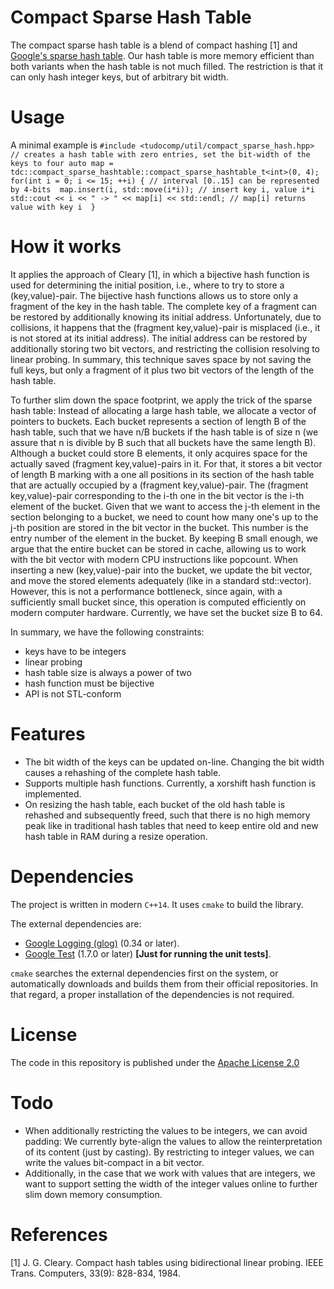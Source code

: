 Compact Sparse Hash Table
========

The compact sparse hash table is a blend of compact hashing [1] and 
[Google's sparse hash table](https://github.com/sparsehash/sparsehash).
Our hash table is more memory efficient than both variants when the hash table is not much filled.
The restriction is that it can only hash integer keys, but of arbitrary bit width.

# Usage

A minimal example is
``
#include <tudocomp/util/compact_sparse_hash.hpp>
// creates a hash table with zero entries, set the bit-width of the keys to four
auto map = tdc::compact_sparse_hashtable::compact_sparse_hashtable_t<int>(0, 4); 
for(int i = 0; i <= 15; ++i) { // interval [0..15] can be represented by 4-bits 
	map.insert(i, std::move(i*i)); // insert key i, value i*i 
	std::cout << i << " -> " << map[i] << std::endl; // map[i] returns value with key i 
} 
``

# How it works

It applies the approach of Cleary [1], in which a bijective hash function is used for 
determining the initial position, i.e., where to try to store a (key,value)-pair.
The bijective hash functions allows us to store only a fragment of the key in the hash table.
The complete key of a fragment can be restored by additionally knowing its initial address.
Unfortunately, due to collisions, it happens that the (fragment key,value)-pair is misplaced (i.e., it is not 
stored at its initial address). 
The initial address can be restored by additionally storing two bit vectors, and restricting the 
collision resolving to linear probing.
In summary, this technique saves space by not saving the full keys, but only a fragment of it plus two bit vectors
of the length of the hash table.

To further slim down the space footprint, we apply the trick of the sparse hash table:
Instead of allocating a large hash table, we allocate a vector of pointers to buckets.
Each bucket represents a section of length B of the hash table, such that we have n/B buckets if the hash table is of size n
(we assure that n is divible by B such that all buckets have the same length B).
Although a bucket could store B elements, it only acquires space for the actually saved (fragment key,value)-pairs in it.
For that, it stores a bit vector of length B marking with a one all positions in its section of the hash table that are actually occupied by a
(fragment key,value)-pair.
The (fragment key,value)-pair corresponding to the i-th one in the bit vector is the i-th element of the bucket.
Given that we want to access the j-th element in the section belonging to a bucket,
we need to count how many one's up to the j-th position are stored in the bit vector in the bucket.
This number is the entry number of the element in the bucket.
By keeping B small enough, we argue that the entire bucket can be stored in cache, allowing us to work with the bit vector
with modern CPU instructions like popcount. 
When inserting a new (key,value)-pair into the bucket, we update the bit vector, and move the stored elements adequately
(like in a standard std::vector). However, this is not a performance bottleneck, since again, with a sufficiently small bucket since,
this operation is computed efficiently on modern computer hardware.
Currently, we have set the bucket size B to 64.

In summary, we have the following constraints:
* keys have to be integers
* linear probing
* hash table size is always a power of two
* hash function must be bijective
* API is not STL-conform

# Features
* The bit width of the keys can be updated on-line.
  Changing the bit width causes a rehashing of the complete hash table.
* Supports multiple hash functions. Currently, a xorshift hash function is implemented.
* On resizing the hash table, each bucket of the old hash table is rehashed and subsequently freed,
  such that there is no high memory peak like in traditional hash tables that need to keep entire old and new hash table
  in RAM during a resize operation.


# Dependencies

The project is written in modern `C++14`.
It uses `cmake` to build the library.

The external dependencies are:

* [Google Logging (glog)](https://github.com/google/glog) (0.34 or later).
* [Google Test](https://github.com/google/googletest) (1.7.0 or later) __[Just for running the unit tests]__.

`cmake` searches the external dependencies first on the system, 
or automatically downloads and builds them from their official repositories.
In that regard, a proper installation of the dependencies is not required.

# License

The code in this repository is published under the
[Apache License 2.0](https://www.apache.org/licenses/LICENSE-2.0)

# Todo
* When additionally restricting the values to be integers, we can avoid padding: 
  We currently byte-align the values to allow the reinterpretation of its content (just by casting).
  By restricting to integer values, we can write the values bit-compact in a bit vector.
* Additionally, in the case that we work with values that are integers, 
  we want to support setting the width of the integer values online to further slim down memory consumption.

# References
[1] J. G. Cleary. Compact hash tables using bidirectional linear probing. IEEE Trans. Computers, 33(9): 828-834, 1984.
